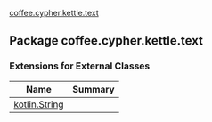[coffee.cypher.kettle.text](./index.md)

## Package coffee.cypher.kettle.text

### Extensions for External Classes

| Name | Summary |
|---|---|
| [kotlin.String](kotlin.-string/index.md) |  |
